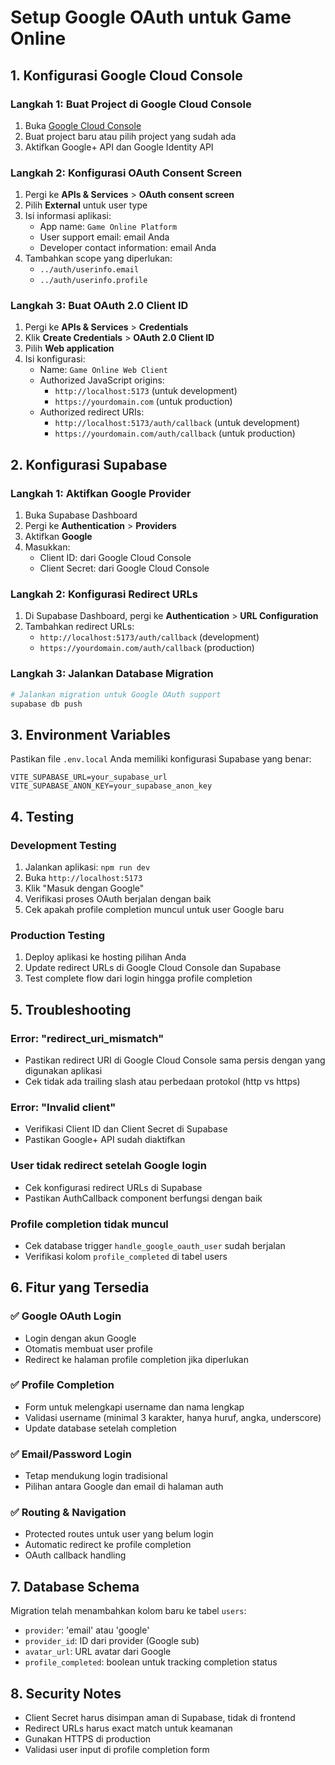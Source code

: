 # Setup Google OAuth untuk Game Online

## 1. Konfigurasi Google Cloud Console

### Langkah 1: Buat Project di Google Cloud Console
1. Buka [Google Cloud Console](https://console.cloud.google.com/)
2. Buat project baru atau pilih project yang sudah ada
3. Aktifkan Google+ API dan Google Identity API

### Langkah 2: Konfigurasi OAuth Consent Screen
1. Pergi ke **APIs & Services** > **OAuth consent screen**
2. Pilih **External** untuk user type
3. Isi informasi aplikasi:
   - App name: `Game Online Platform`
   - User support email: email Anda
   - Developer contact information: email Anda
4. Tambahkan scope yang diperlukan:
   - `../auth/userinfo.email`
   - `../auth/userinfo.profile`

### Langkah 3: Buat OAuth 2.0 Client ID
1. Pergi ke **APIs & Services** > **Credentials**
2. Klik **Create Credentials** > **OAuth 2.0 Client ID**
3. Pilih **Web application**
4. Isi konfigurasi:
   - Name: `Game Online Web Client`
   - Authorized JavaScript origins:
     - `http://localhost:5173` (untuk development)
     - `https://yourdomain.com` (untuk production)
   - Authorized redirect URIs:
     - `http://localhost:5173/auth/callback` (untuk development)
     - `https://yourdomain.com/auth/callback` (untuk production)

## 2. Konfigurasi Supabase

### Langkah 1: Aktifkan Google Provider
1. Buka Supabase Dashboard
2. Pergi ke **Authentication** > **Providers**
3. Aktifkan **Google**
4. Masukkan:
   - Client ID: dari Google Cloud Console
   - Client Secret: dari Google Cloud Console

### Langkah 2: Konfigurasi Redirect URLs
1. Di Supabase Dashboard, pergi ke **Authentication** > **URL Configuration**
2. Tambahkan redirect URLs:
   - `http://localhost:5173/auth/callback` (development)
   - `https://yourdomain.com/auth/callback` (production)

### Langkah 3: Jalankan Database Migration
```bash
# Jalankan migration untuk Google OAuth support
supabase db push
```

## 3. Environment Variables

Pastikan file `.env.local` Anda memiliki konfigurasi Supabase yang benar:

```env
VITE_SUPABASE_URL=your_supabase_url
VITE_SUPABASE_ANON_KEY=your_supabase_anon_key
```

## 4. Testing

### Development Testing
1. Jalankan aplikasi: `npm run dev`
2. Buka `http://localhost:5173`
3. Klik "Masuk dengan Google"
4. Verifikasi proses OAuth berjalan dengan baik
5. Cek apakah profile completion muncul untuk user Google baru

### Production Testing
1. Deploy aplikasi ke hosting pilihan Anda
2. Update redirect URLs di Google Cloud Console dan Supabase
3. Test complete flow dari login hingga profile completion

## 5. Troubleshooting

### Error: "redirect_uri_mismatch"
- Pastikan redirect URI di Google Cloud Console sama persis dengan yang digunakan aplikasi
- Cek tidak ada trailing slash atau perbedaan protokol (http vs https)

### Error: "Invalid client"
- Verifikasi Client ID dan Client Secret di Supabase
- Pastikan Google+ API sudah diaktifkan

### User tidak redirect setelah Google login
- Cek konfigurasi redirect URLs di Supabase
- Pastikan AuthCallback component berfungsi dengan baik

### Profile completion tidak muncul
- Cek database trigger `handle_google_oauth_user` sudah berjalan
- Verifikasi kolom `profile_completed` di tabel users

## 6. Fitur yang Tersedia

### ✅ Google OAuth Login
- Login dengan akun Google
- Otomatis membuat user profile
- Redirect ke halaman profile completion jika diperlukan

### ✅ Profile Completion
- Form untuk melengkapi username dan nama lengkap
- Validasi username (minimal 3 karakter, hanya huruf, angka, underscore)
- Update database setelah completion

### ✅ Email/Password Login
- Tetap mendukung login tradisional
- Pilihan antara Google dan email di halaman auth

### ✅ Routing & Navigation
- Protected routes untuk user yang belum login
- Automatic redirect ke profile completion
- OAuth callback handling

## 7. Database Schema

Migration telah menambahkan kolom baru ke tabel `users`:
- `provider`: 'email' atau 'google'
- `provider_id`: ID dari provider (Google sub)
- `avatar_url`: URL avatar dari Google
- `profile_completed`: boolean untuk tracking completion status

## 8. Security Notes

- Client Secret harus disimpan aman di Supabase, tidak di frontend
- Redirect URLs harus exact match untuk keamanan
- Gunakan HTTPS di production
- Validasi user input di profile completion form
